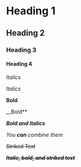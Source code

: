# Heading 1
## Heading 2
### Heading 3
#### Heading 4

*Italics*

_Italics_

**Bold**

__Bold**

***Bold and Italics***

_You **can** combine them_

~~Striked Text~~

***~~Italic, bold, and striked text~~***
